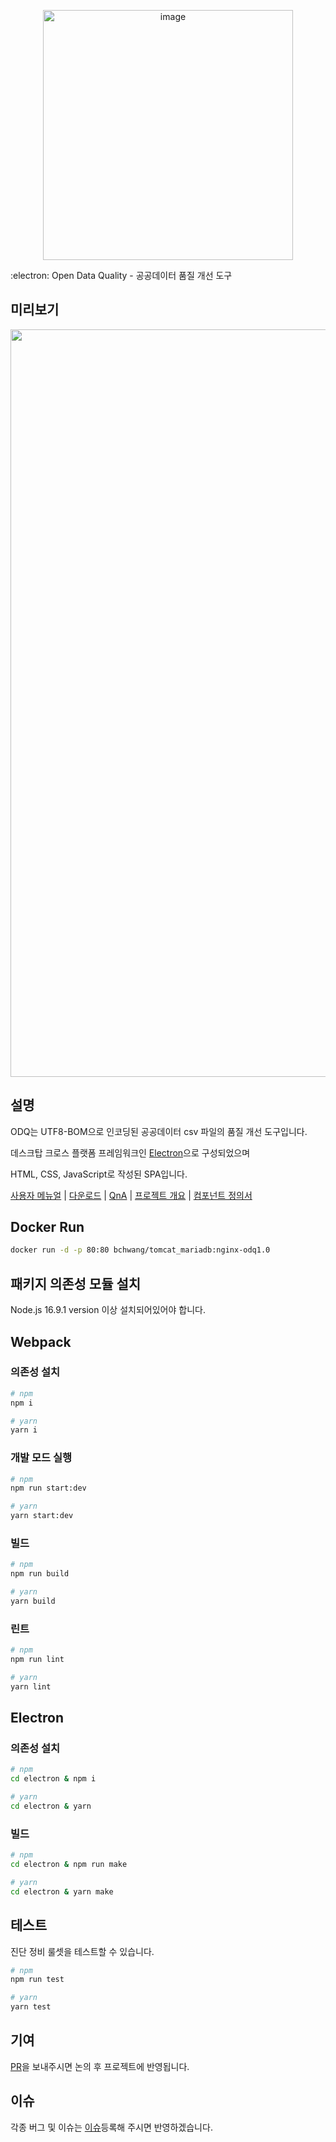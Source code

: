 <p align="center">
  <img width="400" alt="image" src="https://user-images.githubusercontent.com/63826654/158105778-c31f5d55-1e72-424d-9183-39add9ca25a0.png">
</p>

:electron: Open Data Quality - 공공데이터 품질 개선 도구

## 미리보기
<p align="center">
  <img width="1196" alt="image" src="https://user-images.githubusercontent.com/30119526/158326928-3baca84e-3ca4-431c-8d56-b0e2bf708ebf.png">
</p>
  
## 설명

ODQ는 UTF8-BOM으로 인코딩된 공공데이터 csv 파일의 품질 개선 도구입니다.

데스크탑 크로스 플랫폼 프레임워크인 [Electron](https://www.electronjs.org/)으로 구성되었으며

HTML, CSS, JavaScript로 작성된 SPA입니다.

[사용자 메뉴얼](https://github.com/dataus-tech/odq/wiki/ODQ-%EC%82%AC%EC%9A%A9%EC%9E%90-%EB%A9%94%EB%89%B4%EC%96%BC) | 
[다운로드](https://github.com/dataus-tech/ODQ/wiki) | 
[QnA](https://github.com/dataus-tech/ODQ/wiki/QnA) |
[프로젝트 개요](https://github.com/dataus-tech/ODQ/wiki/%ED%94%84%EB%A1%9C%EC%A0%9D%ED%8A%B8-%EA%B0%9C%EC%9A%94) |
[컴포넌트 정의서](https://github.com/dataus-tech/ODQ/wiki/%EC%BB%B4%ED%8F%AC%EB%84%8C%ED%8A%B8-%EC%A0%95%EC%9D%98%EC%84%9C)

## Docker Run
```bash
docker run -d -p 80:80 bchwang/tomcat_mariadb:nginx-odq1.0
```

## 패키지 의존성 모듈 설치

Node.js 16.9.1 version 이상 설치되어있어야 합니다.

## Webpack
### 의존성 설치

```bash
# npm
npm i
```

```bash
# yarn
yarn i
```

### 개발 모드 실행
```bash
# npm
npm run start:dev
```

```bash
# yarn
yarn start:dev
```

### 빌드
```bash
# npm
npm run build
```

```bash
# yarn
yarn build
```

### 린트
```bash
# npm
npm run lint
```

```bash
# yarn
yarn lint
```

## Electron
### 의존성 설치

```bash
# npm
cd electron & npm i

# yarn
cd electron & yarn
```

### 빌드 

```bash
# npm
cd electron & npm run make

# yarn
cd electron & yarn make
```

## 테스트
진단 정비 룰셋을 테스트할 수 있습니다.
```bash
# npm 
npm run test

# yarn
yarn test
```

## 기여

[PR](https://github.com/dataus-tech/odq/pulls)을 보내주시면 논의 후 프로젝트에 반영됩니다.


## 이슈

각종 버그 및 이슈는 [이슈](https://github.com/dataus-tech/odq/issues)등록해 주시면 반영하겠습니다.

